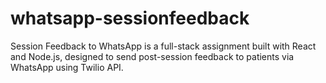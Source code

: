 # whatsapp-sessionfeedback
Session Feedback to WhatsApp is a full-stack assignment built with React and Node.js, designed to send post-session feedback to patients via WhatsApp using Twilio API.
